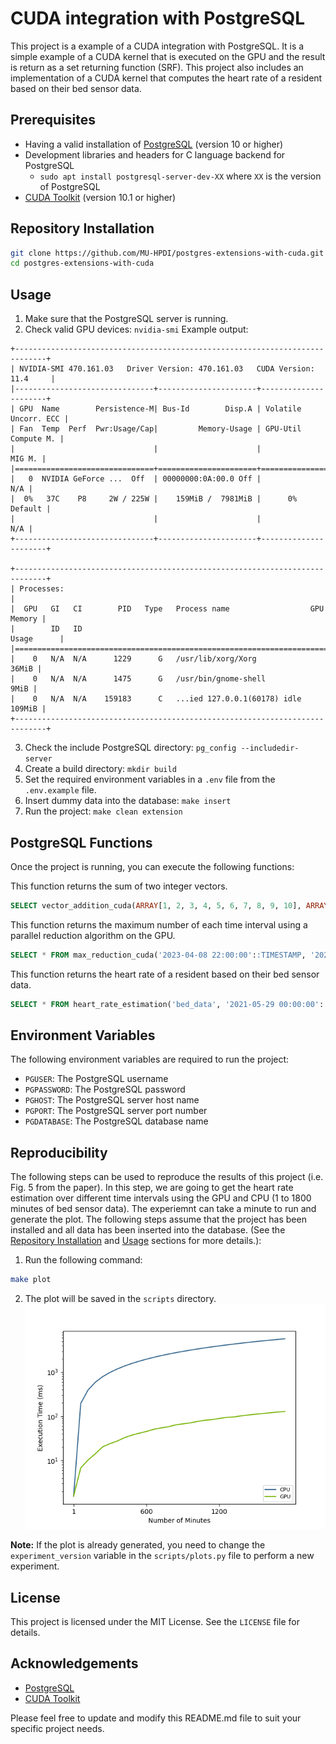 # CUDA integration with PostgreSQL

This project is a example of a CUDA integration with PostgreSQL. It is a simple example of a CUDA kernel that is executed on the GPU and the result is return as a set returning function (SRF). This project also includes an implementation of a CUDA kernel that computes the heart rate of a resident based on their bed sensor data.
## Prerequisites

- Having a valid installation of [PostgreSQL](https://www.postgresql.org/download/) (version 10 or higher)
- Development libraries and headers for C language backend for PostgreSQL
  - `sudo apt install postgresql-server-dev-XX` where `XX` is the version of PostgreSQL
- [CUDA Toolkit](https://docs.nvidia.com/cuda/cuda-installation-guide-linux/) (version 10.1 or higher)
## Repository Installation

```bash
git clone https://github.com/MU-HPDI/postgres-extensions-with-cuda.git
cd postgres-extensions-with-cuda
```
## Usage

1. Make sure that the PostgreSQL server is running.
2. Check valid GPU devices: `nvidia-smi`
Example output:
```
+-----------------------------------------------------------------------------+
| NVIDIA-SMI 470.161.03   Driver Version: 470.161.03   CUDA Version: 11.4     |
|-------------------------------+----------------------+----------------------+
| GPU  Name        Persistence-M| Bus-Id        Disp.A | Volatile Uncorr. ECC |
| Fan  Temp  Perf  Pwr:Usage/Cap|         Memory-Usage | GPU-Util  Compute M. |
|                               |                      |               MIG M. |
|===============================+======================+======================|
|   0  NVIDIA GeForce ...  Off  | 00000000:0A:00.0 Off |                  N/A |
|  0%   37C    P8     2W / 225W |    159MiB /  7981MiB |      0%      Default |
|                               |                      |                  N/A |
+-------------------------------+----------------------+----------------------+
                                                                               
+-----------------------------------------------------------------------------+
| Processes:                                                                  |
|  GPU   GI   CI        PID   Type   Process name                  GPU Memory |
|        ID   ID                                                   Usage      |
|=============================================================================|
|    0   N/A  N/A      1229      G   /usr/lib/xorg/Xorg                 36MiB |
|    0   N/A  N/A      1475      G   /usr/bin/gnome-shell                9MiB |
|    0   N/A  N/A    159183      C   ...ied 127.0.0.1(60178) idle      109MiB |
+-----------------------------------------------------------------------------+
```
3. Check the include PostgreSQL directory: `pg_config --includedir-server`
4. Create a build directory: `mkdir build`
5. Set the required environment variables in a `.env` file from the `.env.example` file.
6. Insert dummy data into the database: `make insert`
7. Run the project: `make clean extension`
## PostgreSQL Functions

Once the project is running, you can execute the following functions:

This function returns the sum of two integer vectors.
```sql
SELECT vector_addition_cuda(ARRAY[1, 2, 3, 4, 5, 6, 7, 8, 9, 10], ARRAY[1, 2, 3, 4, 5, 6, 7, 8, 9, 10]);
```

This function returns the maximum number of each time interval using a parallel reduction algorithm on the GPU.
```sql
SELECT * FROM max_reduction_cuda('2023-04-08 22:00:00'::TIMESTAMP, '2023-04-09 22:00:00'::TIMESTAMP);
```

This function returns the heart rate of a resident based on their bed sensor data.
```sql
SELECT * FROM heart_rate_estimation('bed_data', '2021-05-29 00:00:00'::TIMESTAMP, '2021-06-07 00:00:00'::TIMESTAMP, 100, 'GPU', '1.0');
```
## Environment Variables

The following environment variables are required to run the project:

- `PGUSER`: The PostgreSQL username
- `PGPASSWORD`: The PostgreSQL password
- `PGHOST`: The PostgreSQL server host name
- `PGPORT`: The PostgreSQL server port number
- `PGDATABASE`: The PostgreSQL database name

## Reproducibility

The following steps can be used to reproduce the results of this project (i.e. Fig. 5 from the paper). In this step, we are going to get the heart rate estimation over different time intervals using the GPU and CPU (1 to 1800 minutes of bed sensor data). The experiemnt can take a minute to run and generate the plot. The following steps assume that the project has been installed and all data has been inserted into the database. (See the [Repository Installation](#repository-installation) and [Usage](#usage) sections for more details.):

1. Run the following command:
```bash
make plot
```
2. The plot will be saved in the `scripts` directory. ![Heart rate estimation over different time intervals using the GPU and CPU](scripts/timings_results_log_y.png)

**Note:** If the plot is already generated, you need to change the `experiment_version` variable in the `scripts/plots.py` file to perform a new experiment.
## License

This project is licensed under the MIT License. See the `LICENSE` file for details.

## Acknowledgements

- [PostgreSQL](https://www.postgresql.org/)
- [CUDA Toolkit](https://developer.nvidia.com/cuda-toolkit)

Please feel free to update and modify this README.md file to suit your specific project needs.
